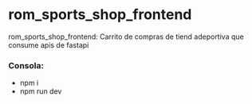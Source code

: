 # rom_sports_shop_frontend

rom_sports_shop_frontend: Carrito de compras de tiend adeportiva que consume apis de fastapi

### Consola:

- npm i
- npm run dev
